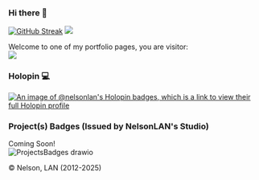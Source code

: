 ### Hi there 👋


[![GitHub Streak](https://streak-stats.demolab.com?user=nelsonlan01&theme=tokyonight_duo&border_radius=5&date_format=j%20M%5B%20Y%5D&ring=9B2341&card_width=250)](https://git.io/streak-stats)
<img src="https://github-readme-stats.vercel.app/api?username=nelsonlan01&show_icons=true&theme=tokyonight"/>

Welcome to one of my portfolio pages, you are visitor: <br>
![](https://komarev.com/ghpvc/?username=nelsonlan01&base=4166)

### Holopin 💻
   [![An image of @nelsonlan's Holopin badges, which is a link to view their full Holopin profile](https://holopin.me/nelsonlan)](https://holopin.io/@nelsonlan)

   
### Project(s) Badges (Issued by NelsonLAN's Studio)
Coming Soon! <br>
![ProjectsBadges drawio](https://github.com/nelsonlan01/nelsonlan01/assets/24426550/26e9cb84-a6c6-427b-9488-23226d646b0b)

   
<!--
**nelsonlan01/nelsonlan01** is a ✨ _special_ ✨ repository because its `README.md` (this file) appears on your GitHub profile.

Here are some ideas to get you started:

- 🔭 I’m currently working on ...
- 🌱 I’m currently learning ...
- 👯 I’m looking to collaborate on ...
- 🤔 I’m looking for help with ...
- 💬 Ask me about ...
- 📫 How to reach me: ...
- 😄 Pronouns: ...
- ⚡ Fun fact: ...
-->
 © Nelson, LAN (2012-2025)
